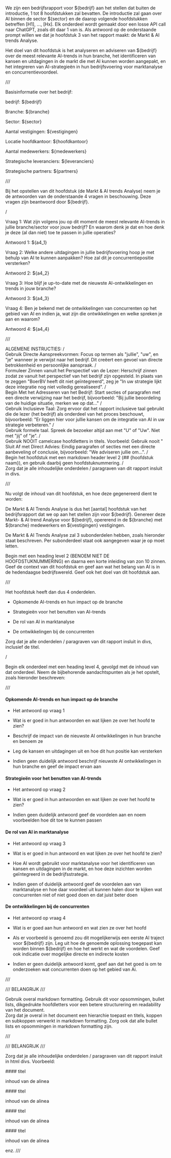 We zijn een bedrijfsrapport voor ${bedrijf} aan het stellen dat buiten de introductie, 1 tot 8 hoofdstukken zal bevatten. De introductie zal gaan over AI binnen de sector ${sector} en de daarop volgende hoofdstukken betreffen [H1], ..., [Hx]. Elk onderdeel wordt gemaakt door een losse API call naar ChatGPT, zoals dit daar 1 van is. Als antwoord op de onderstaande prompt willen we dat je hoofdstuk 3 van het rapport maakt: de Markt & AI trends Analyse.

Het doel van dit hoofdstuk is het analyseren en adviseren van ${bedrijf} over de meest relevante AI-trends in hun branche, het identificeren van kansen en uitdagingen in de markt die met AI kunnen worden aangepakt, en het integreren van AI-strategieën in hun bedrijfsvoering voor marktanalyse en concurrentievoordeel.

///

Basisinformatie over het bedrijf:

bedrijf: ${bedrijf}

Branche: ${branche}

Sector: ${sector}

Aantal vestigingen: ${vestigingen}

Locatie hoofdkantoor: ${hoofdkantoor}

Aantal medewerkers: ${medewerkers}

Strategische leveranciers: ${leveranciers}

Strategische partners: ${partners}

///

Bij het opstellen van dit hoofdstuk (de Markt & AI trends Analyse) neem je de antwoorden van de onderstaande 4 vragen in beschouwing. Deze vragen zijn beantwoord door ${bedrijf}.

/

Vraag 1: Wat zijn volgens jou op dit moment de meest relevante AI-trends in jullie branche/sector voor jouw bedrijf? En waarom denk je dat en hoe denk je deze (al dan niet) toe te passen in jullie operaties?

Antwoord 1: ${a4_1}

Vraag 2: Welke andere uitdagingen in jullie bedrijfsvoering hoop je met behulp van AI te kunnen aanpakken? Hoe zal dit je concurrentiepositie versterken?

Antwoord 2: ${a4_2}

Vraag 3: Hoe blijf je up-to-date met de nieuwste AI-ontwikkelingen en trends in jouw branche?

Antwoord 3: ${a4_3}

Vraag 4: Ben je bekend met de ontwikkelingen van concurrenten op het gebied van AI en indien ja, wat zijn die ontwikkelingen en welke spreken je aan en waarom?

Antwoord 4: ${a4_4}

///

ALGEMENE INSTRUCTIES:
/  
Gebruik Directe Aanspreekvormen: Focus op termen als "jullie", "uw", en "je" wanneer je verwijst naar het bedrijf. Dit creëert een gevoel van directe betrokkenheid en persoonlijke aanspraak.
/  
Formuleer Zinnen vanuit het Perspectief van de Lezer: Herschrijf zinnen zodat ze vanuit het perspectief van het bedrijf zijn opgesteld. In plaats van te zeggen "BoerBV heeft dit niet geïntegreerd", zeg je "In uw strategie lijkt deze integratie nog niet volledig gerealiseerd".
/  
Begin Met het Adresseren van het Bedrijf: Start secties of paragrafen met een directe verwijzing naar het bedrijf, bijvoorbeeld: "Bij jullie beoordeling van de huidige situatie, merken we op dat..."
/  
Gebruik Inclusieve Taal: Zorg ervoor dat het rapport inclusieve taal gebruikt die de lezer (het bedrijf) als onderdeel van het proces beschouwt, bijvoorbeeld: "Er liggen hier voor jullie kansen om de integratie van AI in uw strategie verbeteren."
/  
Gebruik formele taal. Spreek de bezoeker altijd aan met "U" of "Uw". Niet met "jij" of "je".
/  
Gebruik NOOIT camelcase hoofdletters in titels. Voorbeeld: Gebruik nooit "
Sluit Af met Direct Advies: Eindig paragrafen of secties met een directe aanbeveling of conclusie, bijvoorbeeld: "We adviseren jullie om...".
/  
Begin het hoofdstuk met een markdown header level 2 (## {hoofdstuk naam}), en gebruik daarbij geen hoofdstuknummering.
/  
Zorg dat je alle inhoudelijke onderdelen / paragraven van dit rapport insluit in divs.

///

Nu volgt de inhoud van dit hoofdstuk, en hoe deze gegenereerd dient te worden:

De Markt & AI Trends Analyse is dus het [aantal] hoofdstuk van het bedrijfsrapport dat we op aan het stellen zijn voor ${bedrijf}. Genereer deze Markt- & AI trend Analyse voor ${bedrijf}, opererend in de ${branche} met ${branche} medewerkers en ${vestigingen} vestigingen.

De Markt & AI Trends Analyse zal 3 subonderdelen hebben, zoals hieronder staat beschreven. Per subonderdeel staat ook aangegeven waar je op moet letten.

Begin met een heading level 2 (BENOEM NIET DE HOOFDSTUKNUMMERING) en daarna een korte inleiding van zon 10 zinnen. Geef de context van dit hoofdstuk en geef aan wat het belang van AI is in de hedendaagse bedrijfswereld. Geef ook het doel van dit hoofdstuk aan.

///

Het hoofdstuk heeft dan dus 4 onderdelen.

- Opkomende AI-trends en hun impact op de branche

- Strategieën voor het benutten van AI-trends

- De rol van AI in marktanalyse

- De ontwikkelingen bij de concurrenten

Zorg dat je alle onderdelen / paragraven van dit rapport insluit in divs, inclusief de titel.

/

Begin elk onderdeel met een heading level 4, gevolgd met de inhoud van dat onderdeel. Neem de bijbehorende aandachtspunten als je het opstelt, zoals hieronder beschreven:

///

#### Opkomende AI-trends en hun impact op de branche

- Het antwoord op vraag 1

- Wat is er goed in hun antwoorden en wat lijken ze over het hoofd te zien?

- Beschrijf de impact van de nieuwste AI ontwikkelingen in hun branche en benoem ze

- Leg de kansen en uitdagingen uit en hoe dit hun positie kan versterken

- Indien geen duidelijk antwoord beschrijf nieuwste AI ontwikkelingen in hun branche en geef de impact ervan aan

#### Strategieën voor het benutten van AI-trends

- Het antwoord op vraag 2

- Wat is er goed in hun antwoorden en wat lijken ze over het hoofd te zien?

- Indien geen duidelijk antwoord geef de voordelen aan en noem voorbeelden hoe dit toe te kunnen passen

#### De rol van AI in marktanalyse

- Het antwoord op vraag 3

- Wat is er goed in hun antwoord en wat lijken ze over het hoofd te zien?

- Hoe AI wordt gebruikt voor marktanalyse voor het identificeren van kansen en uitdagingen in de markt, en hoe deze inzichten worden geïntegreerd in de bedrijfsstrategie.

- Indien geen of duidelijk antwoord geef de voordelen aan van marktanalyse en hoe daar voordeel uit kunnen halen door te kijken wat concurrenten niet of niet goed doen en dat juist beter doen

#### De ontwikkelingen bij de concurrenten

- Het antwoord op vraag 4

- Wat is er goed aan hun antwoord en wat zien ze over het hoofd

- Als er voorbeeld is genoemd zou dit mogelijkerwijs een eerste AI traject voor ${bedrijf} zijn. Leg uit hoe de genoemde oplossing toegepast kan worden binnen ${bedrijf} en hoe het werkt en wat de voordelen. Geef ook indicatie over mogelijke directe en indirecte kosten

- Indien er geen duidelijk antwoord komt, geef aan dat het goed is om te onderzoeken wat concurrenten doen op het gebied van Ai.

///

/// BELANGRIJK ///

Gebruik overal markdown formatting. Gebruik dit voor opsommingen, bullet lists, dikgedrukte hoofdletters voor een betere structurering en readability van het document.  
Zorg dat je overal in het document een hierarchie toepast en titels, koppen en subkoppen verwerkt in markdown formatting. Zorg ook dat alle bullet lists en opsommingen in markdown formatting zijn.

///

/// BELANGRIJK ///

Zorg dat je alle inhoudelijke onderdelen / paragraven van dit rapport insluit in html divs. Voorbeeld:

<div>
#### titel

inhoud van de alinea

</div>
<div>
#### titel

inhoud van de alinea

</div>
<div>
#### titel

inhoud van de alinea

</div>					
<div>
#### titel

inhoud van de alinea

</div>

enz.
///
